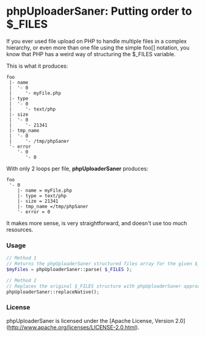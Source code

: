 # phpUploaderSaner: Putting order to $_FILES

If you ever used file upload on PHP to handle multiple files in a complex
hierarchy, or even more than one file using the simple foo[] notation, you know
that PHP has a weird way of structuring the $_FILES variable.

This is what it produces:

    foo
     |- name
     |  '- 0
     |     '- myFile.php
     |- type
     |  '- 0
     |     '- text/php
     |- size
     |  '- 0
     |     '- 21341
     |- tmp_name
     |  '- 0
     |     '- /tmp/phpSaner
     '- error
        '- 0
           '- 0

With only 2 loops per file, **phpUploaderSaner** produces:

    foo
     '- 0
        |- name = myFile.php
        |- type = text/php
        |- size = 21341
        |- tmp_name =/tmp/phpSaner
        '- error = 0

It makes more sense, is very straightforward, and doesn't use too much
resources.


### Usage

```php
// Method 1
// Returns the phpUploaderSaner structured files array for the given $_FILES
$myFiles = phpUploaderSaner::parse( $_FILES );

// Method 2
// Replaces the original $_FILES structure with phpUploaderSaner approach
phpUploaderSaner::replaceNative();
```


### License

phpUploaderSaner is licensed under the [Apache License, Version 2.0]
(http://www.apache.org/licenses/LICENSE-2.0.html).